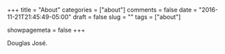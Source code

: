 +++
title = "About"
categories = ["about"]
comments = false
date = "2016-11-21T21:45:49-05:00"
draft = false
slug = ""
tags = ["about"]

showpagemeta = false
+++

Douglas José.